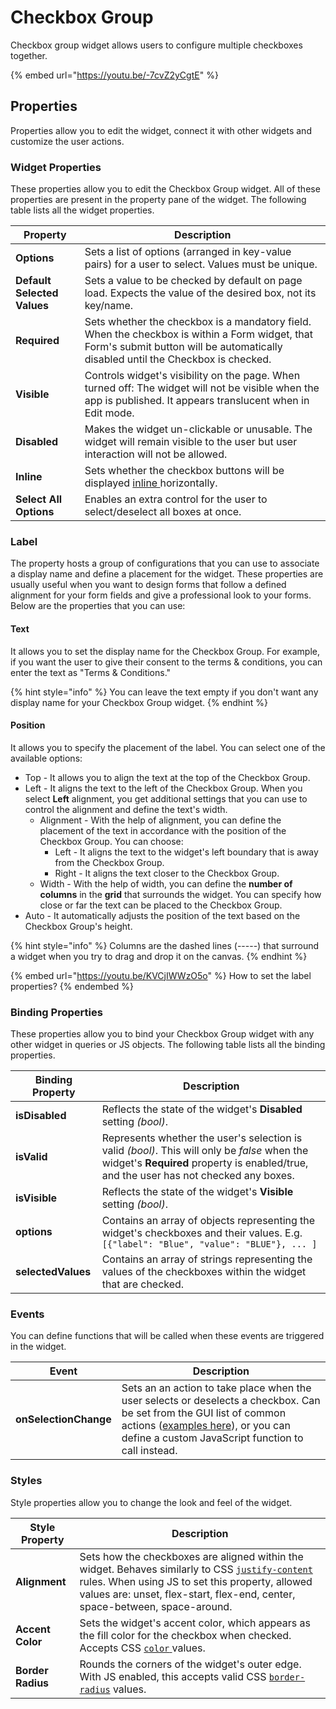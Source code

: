 # Checkbox Group

Checkbox group widget allows users to configure multiple checkboxes together.

{% embed url="https://youtu.be/-7cvZ2yCgtE" %}

## Properties

Properties allow you to edit the widget, connect it with other widgets and customize the user actions.

### Widget Properties

These properties allow you to edit the Checkbox Group widget. All of these properties are present in the property pane of the widget. The following table lists all the widget properties.

| Property                    | Description                                                                                                                                                                        |
| --------------------------- | ---------------------------------------------------------------------------------------------------------------------------------------------------------------------------------- |
| **Options**                 | Sets a list of options (arranged in key-value pairs) for a user to select. Values must be unique.                                                                                  |
| **Default Selected Values** | Sets a value to be checked by default on page load. Expects the value of the desired box, not its key/name.                                                                        |
| **Required**                | Sets whether the checkbox is a mandatory field. When the checkbox is within a Form widget, that Form's submit button will be automatically disabled until the Checkbox is checked. |
| **Visible**                 | Controls widget's visibility on the page. When turned off: The widget will not be visible when the app is published. It appears translucent when in Edit mode.                     |
| **Disabled**                | Makes the widget un-clickable or unusable. The widget will remain visible to the user but user interaction will not be allowed.                                                    |
| **Inline**                  | Sets whether the checkbox buttons will be displayed [inline ](https://developer.mozilla.org/en-US/docs/Web/HTML/Inline\_elements)horizontally.                                     |
| **Select All Options**      | Enables an extra control for the user to select/deselect all boxes at once.                                                                                                        |

### Label

The property hosts a group of configurations that you can use to associate a display name and define a placement for the widget. These properties are usually useful when you want to design forms that follow a defined alignment for your form fields and give a professional look to your forms. Below are the properties that you can use:

#### **Text**

It allows you to set the display name for the Checkbox Group. For example, if you want the user to give their consent to the terms & conditions, you can enter the text as "Terms & Conditions."

{% hint style="info" %}
You can leave the text empty if you don't want any display name for your Checkbox Group widget.
{% endhint %}

#### **Position**

It allows you to specify the placement of the label. You can select one of the available options:

* Top - It allows you to align the text at the top of the Checkbox Group.
* Left - It aligns the text to the left of the Checkbox Group. When you select **Left** alignment, you get additional settings that you can use to control the alignment and define the text's width.
  * Alignment - With the help of alignment, you can define the placement of the text in accordance with the position of the Checkbox Group. You can choose:
    * Left - It aligns the text to the widget's left boundary that is away from the Checkbox Group.
    * Right - It aligns the text closer to the Checkbox Group.
  * Width - With the help of width, you can define the **number of columns** in the **grid** that surrounds the widget. You can specify how close or far the text can be placed to the Checkbox Group.
* Auto - It automatically adjusts the position of the text based on the Checkbox Group's height.

{% hint style="info" %}
Columns are the dashed lines (-----) that surround a widget when you try to drag and drop it on the canvas.
{% endhint %}

{% embed url="https://youtu.be/KVCjIWWzO5o" %}
How to set the label properties?
{% endembed %}

### Binding Properties

These properties allow you to bind your Checkbox Group widget with any other widget in queries or JS objects. The following table lists all the binding properties.

| Binding Property   | Description                                                                                                                                                                           |
| ------------------ | ------------------------------------------------------------------------------------------------------------------------------------------------------------------------------------- |
| **isDisabled**     | Reflects the state of the widget's **Disabled** setting _(bool)_.                                                                                                                     |
| **isValid**        | Represents whether the user's selection is valid _(bool)_. This will only be _false_ when the widget's **Required** property is enabled/true, and the user has not checked any boxes. |
| **isVisible**      | Reflects the state of the widget's **Visible** setting _(bool)_.                                                                                                                      |
| **options**        | Contains an array of objects representing the widget's checkboxes and their values. E.g. `[{"label": "Blue", "value": "BLUE"}, ... ]`                                                 |
| **selectedValues** | Contains an array of strings representing the values of the checkboxes within the widget that are checked.                                                                            |

### Events

You can define functions that will be called when these events are triggered in the widget.

| Event                 | Description                                                                                                                                                                                                                        |
| --------------------- | ---------------------------------------------------------------------------------------------------------------------------------------------------------------------------------------------------------------------------------- |
| **onSelectionChange** | Sets an an action to take place when the user selects or deselects a checkbox. Can be set from the GUI list of common actions ([examples here](broken-reference)), or you can define a custom JavaScript function to call instead. |

### Styles

Style properties allow you to change the look and feel of the widget.

| Style Property    | Description                                                                                                                                                                                                                                                                                            |
| ----------------- | ------------------------------------------------------------------------------------------------------------------------------------------------------------------------------------------------------------------------------------------------------------------------------------------------------ |
| **Alignment**     | Sets how the checkboxes are aligned within the widget. Behaves similarly to CSS [`justify-content`](https://developer.mozilla.org/en-US/docs/Web/CSS/justify-content) rules. When using JS to set this property, allowed values are: unset, flex-start, flex-end, center, space-between, space-around. |
| **Accent Color**  | Sets the widget's accent color, which appears as the fill color for the checkbox when checked. Accepts CSS [`color` ](https://developer.mozilla.org/en-US/docs/Web/CSS/color)values.                                                                                                                   |
| **Border Radius** | Rounds the corners of the widget's outer edge. With JS enabled, this accepts valid CSS [`border-radius`](https://developer.mozilla.org/en-US/docs/Web/CSS/border-radius) values.                                                                                                                       |
